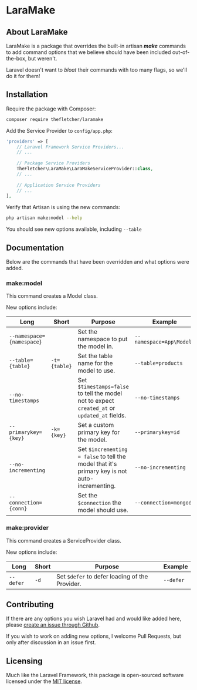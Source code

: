 <p align="center"><h1>LaraMake</h1></p>

## About LaraMake

LaraMake is a package that overrides the built-in artisan **_make_** commands to add command options that we believe should have been included out-of-the-box, but weren't.

Laravel doesn't want to _bloat_ their commands with too many flags, so we'll do it for them!


## Installation

Require the package with Composer:

```bash
composer require thefletcher/laramake
```

Add the Service Provider to `config/app.php`:

```php
'providers' => [
    // Laravel Framework Service Providers...
    // ...
    
    // Package Service Providers
    TheFletcher\LaraMake\LaraMakeServiceProvider::class,
    // ...
    
    // Application Service Providers
    // ...
],
```

Verify that Artisan is using the new commands:

```bash
php artisan make:model --help
```

You should see new options available, including `--table`


## Documentation

Below are the commands that have been overridden and what options were added.

### make:model

This command creates a Model class.

New options include:

Long                      | Short        | Purpose                                                                                       | Example
------------------------- | ------------ | --------------------------------------------------------------------------------------------- | -------
`--namespace={namespace}` |              | Set the namespace to put the model in.                                                        | `--namespace=App\Models`
`--table={table}`         | `-t={table}` | Set the table name for the model to use.                                                      | `--table=products`
`--no-timestamps`         |              | Set `$timestamps=false` to tell the model not to expect `created_at` or `updated_at` fields.  | `--no-timestamps`
`--primarykey={key}`      | `-k={key}`   | Set a custom primary key for the model.                                                       | `--primarykey=id`
`--no-incrementing`       |              | Set `$incrementing = false` to tell the model that it's primary key is not auto-incrementing. | `--no-incrementing`
`--connection={conn}`     |              | Set the `$connection` the model should use.                                                   | `--connection=mongodb`

### make:provider

This command creates a ServiceProvider class.

New options include:

Long      | Short | Purpose                                        | Example
--------- | ----- | ---------------------------------------------- | -------
`--defer` | `-d`  | Set `$defer` to defer loading of the Provider. | `--defer`


## Contributing

If there are any options you wish Laravel had and would like added here, please [create an issue through Github](https://github.com/fletch3555/LaraMake/issues/new).

If you wish to work on adding new options, I welcome Pull Requests, but only after discussion in an issue first.


## Licensing

Much like the Laravel Framework, this package is open-sourced software licensed under the [MIT license](http://opensource.org/licenses/MIT).
